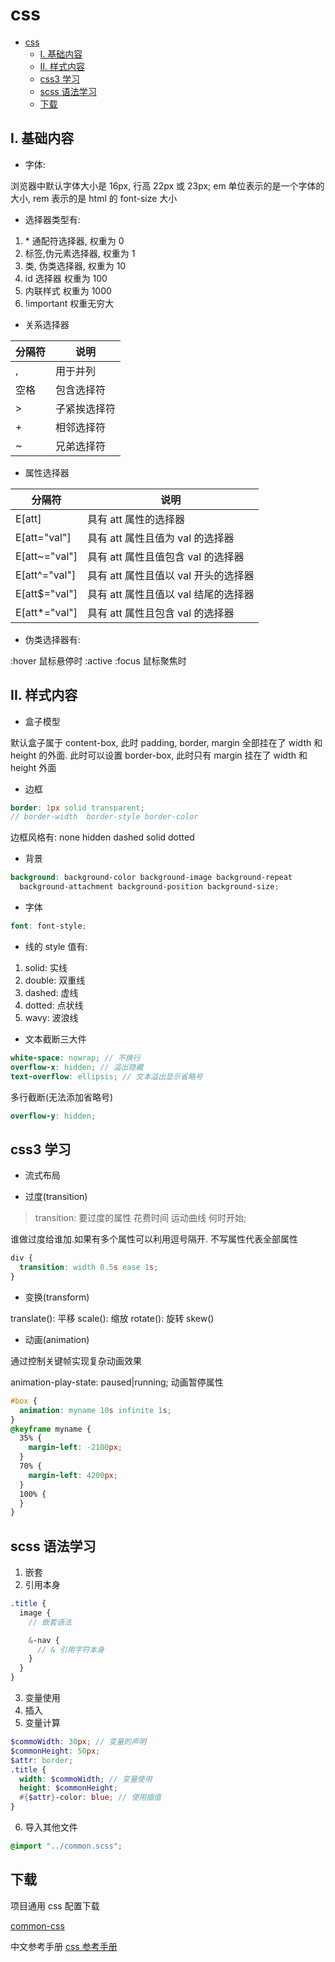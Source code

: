 # css

- [css](#css)
  - [I. 基础内容](#i-基础内容)
  - [II. 样式内容](#ii-样式内容)
  - [css3 学习](#css3-学习)
  - [scss 语法学习](#scss-语法学习)
  - [下载](#下载)

## I. 基础内容

- 字体:

浏览器中默认字体大小是 16px, 行高 22px 或 23px;
em 单位表示的是一个字体的大小, rem 表示的是 html 的 font-size 大小

- 选择器类型有:

1. \* 通配符选择器, 权重为 0
2. 标签,伪元素选择器, 权重为 1
3. 类, 伪类选择器, 权重为 10
4. id 选择器 权重为 100
5. 内联样式 权重为 1000
6. !important 权重无穷大

- 关系选择器

| 分隔符 | 说明         |
| ------ | ------------ |
| ,      | 用于并列     |
| 空格   | 包含选择符   |
| \>     | 子紧挨选择符 |
| \+     | 相邻选择符   |
| ~      | 兄弟选择符   |

- 属性选择器

| 分隔符        | 说明                                 |
| ------------- | ------------------------------------ |
| E[att]        | 具有 att 属性的选择器                |
| E[att="val"]  | 具有 att 属性且值为 val 的选择器     |
| E[att~="val"] | 具有 att 属性且值包含 val 的选择器   |
| E[att^="val"] | 具有 att 属性且值以 val 开头的选择器 |
| E[att$="val"] | 具有 att 属性且值以 val 结尾的选择器 |
| E[att*="val"] | 具有 att 属性且包含 val 的选择器     |

- 伪类选择器有:

:hover 鼠标悬停时
:active
:focus 鼠标聚焦时

## II. 样式内容

- 盒子模型

默认盒子属于 content-box, 此时 padding, border, margin 全部挂在了 width 和 height 的外面.
此时可以设置 border-box, 此时只有 margin 挂在了 width 和 height 外面

- 边框

```scss
border: 1px solid transparent;
// border-width  border-style border-color
```

边框风格有: none hidden dashed solid dotted

- 背景

```scss
background: background-color background-image background-repeat
  background-attachment background-position background-size;
```

- 字体

```scss
font: font-style;
```

- 线的 style 值有:

1. solid: 实线
2. double: 双重线
3. dashed: 虚线
4. dotted: 点状线
5. wavy: 波浪线

- 文本截断三大件

```scss
white-space: nowrap; // 不换行
overflow-x: hidden; // 溢出隐藏
text-overflow: ellipsis; // 文本溢出显示省略号
```

多行截断(无法添加省略号)

```scss
overflow-y: hidden;
```

## css3 学习

- 流式布局

- 过度(transition)

> transition: 要过度的属性 花费时间 运动曲线 何时开始;

谁做过度给谁加.如果有多个属性可以利用逗号隔开.
不写属性代表全部属性

```css
div {
  transition: width 0.5s ease 1s;
}
```

- 变换(transform)

translate(): 平移
scale(): 缩放
rotate(): 旋转
skew()

- 动画(animation)

通过控制关键帧实现复杂动画效果

animation-play-state: paused|running; 动画暂停属性

```css
#box {
  animation: myname 10s infinite 1s;
}
@keyframe myname {
  35% {
    margin-left: -2100px;
  }
  70% {
    margin-left: 4200px;
  }
  100% {
  }
}
```

## scss 语法学习

1. 嵌套
2. 引用本身

```scss
.title {
  image {
    // 嵌套语法

    &-nav {
      // & 引用字符本身
    }
  }
}
```

3. 变量使用
4. 插入
5. 变量计算

```scss
$commoWidth: 30px; // 变量的声明
$commonHeight: 50px;
$attr: border;
.title {
  width: $commoWidth; // 变量使用
  height: $commonHeight;
  #{$attr}-color: blue; // 使用插值
}
```

6. 导入其他文件

```scss
@import "../common.scss";
```

## 下载

项目通用 css 配置下载

[common-css](./common.css)

中文参考手册
[css 参考手册](./css.chm)
